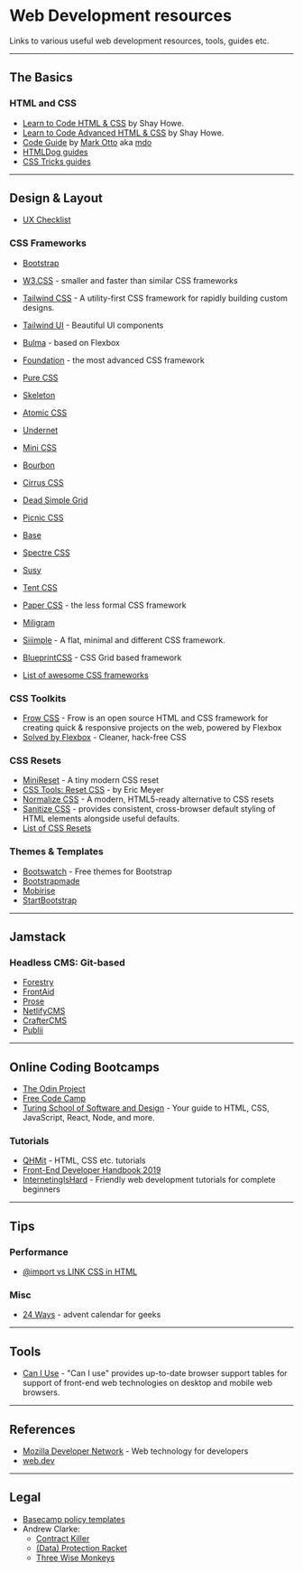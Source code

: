 # Web Development resources

Links to various useful web development resources, tools, guides etc.

---

## The Basics

### HTML and CSS

- [Learn to Code HTML & CSS](https://learn.shayhowe.com/html-css/) by Shay Howe.
- [Learn to Code Advanced HTML & CSS](https://learn.shayhowe.com/advanced-html-css/) by Shay Howe.
- [Code Guide](https://codeguide.co/) by [Mark Otto](https://github.com/mdo) aka [mdo](https://twitter.com/mdo)
- [HTMLDog guides](https://htmldog.com/guides/)
- [CSS Tricks guides](https://css-tricks.com/guides/)

---

## Design & Layout

- [UX Checklist](https://uxchecklist.github.io/)

### CSS Frameworks

- [Bootstrap](https://getbootstrap.com/)
- [W3.CSS](https://www.w3schools.com/w3css/default.asp) - smaller and faster than similar CSS frameworks
- [Tailwind CSS](https://tailwindcss.com/) - A utility-first CSS framework for rapidly building custom designs.
- [Tailwind UI](https://tailwindui.com/) - Beautiful UI components
- [Bulma](https://bulma.io/) - based on Flexbox
- [Foundation](https://get.foundation/) - the most advanced CSS framework
- [Pure CSS](https://purecss.io/)
- [Skeleton](http://getskeleton.com/)
- [Atomic CSS](https://acss.io/)
- [Undernet](https://www.undernet.io/)
- [Mini CSS](https://minicss.org/)
- [Bourbon](https://www.bourbon.io/)
- [Cirrus CSS](https://spiderpig86.github.io/Cirrus/)
- [Dead Simple Grid](https://github.com/mourner/dead-simple-grid)
- [Picnic CSS](https://picnicss.com/)
- [Base](https://getbase.org/)
- [Spectre CSS](https://picturepan2.github.io/spectre/)
- [Susy](https://www.oddbird.net/susy/)
- [Tent CSS](https://css.sitetent.com/)
- [Paper CSS](https://www.getpapercss.com/) - the less formal CSS framework
- [Miligram](https://milligram.io/)
- [Siiimple](https://www.siimple.xyz/) -  A flat, minimal and different CSS framework.
- [BlueprintCSS](https://blueprintcss.dev/) - CSS Grid based framework

- [List of awesome CSS frameworks](https://github.com/troxler/awesome-css-frameworks)

### CSS Toolkits

- [Frow CSS](https://frowcss.com/index.html) - Frow is an open source HTML and CSS framework for creating quick & responsive projects on the web, powered by Flexbox
- [Solved by Flexbox](https://philipwalton.github.io/solved-by-flexbox/) - Cleaner, hack-free CSS

### CSS Resets


- [MiniReset](https://jgthms.com/minireset.css/) - A tiny modern CSS reset
- [CSS Tools: Reset CSS](https://meyerweb.com/eric/tools/css/reset/) - by Eric Meyer
- [Normalize CSS](https://necolas.github.io/normalize.css/) - A modern, HTML5-ready alternative to CSS resets
- [Sanitize CSS](https://csstools.github.io/sanitize.css/) - provides consistent, cross-browser default styling of HTML elements alongside useful defaults.
- [List of CSS Resets](https://perishablepress.com/a-killer-collection-of-global-css-reset-styles/)

### Themes & Templates

- [Bootswatch](https://bootswatch.com/) - Free themes for Bootstrap
- [Bootstrapmade](https://bootstrapmade.com/)
- [Mobirise](https://mobirise.com/bootstrap-template/)
- [StartBootstrap](https://startbootstrap.com/themes/)

---
## Jamstack

### Headless CMS: Git-based
- [Forestry](https://forestry.io/)
- [FrontAid](https://frontaid.io/)
- [Prose](https://prose.io)
- [NetlifyCMS](https://www.netlifycms.org/)
- [CrafterCMS](https://craftercms.org/)
- [Publii](https://getpublii.com/)
---

## Online Coding Bootcamps

- [The Odin Project](https://www.theodinproject.com/)
- [Free Code Camp](https://www.freecodecamp.org/)
- [Turing School of Software and Design](https://frontend.turing.io/) - Your guide to HTML, CSS, JavaScript, React, Node, and more.

### Tutorials

- [QHMit](https://www.qhmit.com/) - HTML, CSS etc. tutorials
- [Front-End Developer Handbook 2019](https://frontendmasters.com/books/front-end-handbook/2019/)
- [InternetingIsHard](https://www.internetingishard.com/) - Friendly web development tutorials for complete beginners

---

## Tips

### Performance

- [@import vs LINK CSS in HTML](http://www.stevesouders.com/blog/2009/04/09/dont-use-import/)

### Misc

- [24 Ways](https://24ways.org/) - advent calendar for geeks

---

## Tools

- [Can I Use](https://caniuse.com/) - "Can I use" provides up-to-date browser support tables for support of front-end web technologies on desktop and mobile web browsers.

---

## References

- [Mozilla Developer Network](https://developer.mozilla.org/en-US/docs/Web) - Web technology for developers
- [web.dev](https://web.dev/)

---

## Legal

- [Basecamp policy templates](https://github.com/basecamp/policies)
- Andrew Clarke:
  - [Contract Killer](https://stuffandnonsense.co.uk/projects/contract-killer)
  - [(Data) Protection Racket](https://stuffandnonsense.co.uk/projects/protection-racket)
  - [Three Wise Monkeys](https://stuffandnonsense.co.uk/projects/three-wise-monkeys)
